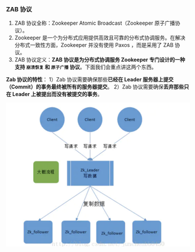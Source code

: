 ### ZAB 协议

1. ZAB 协议全称：Zookeeper Atomic Broadcast（Zookeeper 原子广播协议）。
2. Zookeeper 是一个为分布式应用提供高效且可靠的分布式协调服务。在解决分布式一致性方面，Zookeeper 并没有使用 Paxos ，而是采用了 ZAB 协议。
3. ZAB 协议定义：**ZAB 协议是为分布式协调服务 Zookeeper 专门设计的一种支持 `崩溃恢复` 和 `原子广播` 协议**。下面我们会重点讲这两个东西。

**Zab 协议的特性**：
1）Zab 协议需要确保那些**已经在 Leader 服务器上提交（Commit）的事务最终被所有的服务器提交**。
2）Zab 协议需要确保**丢弃那些只在 Leader 上被提出而没有被提交的事务**。

![image-20210428175233059](https://raw.githubusercontent.com/luohengL/webpic/main/blogImg/20210428175233.png)